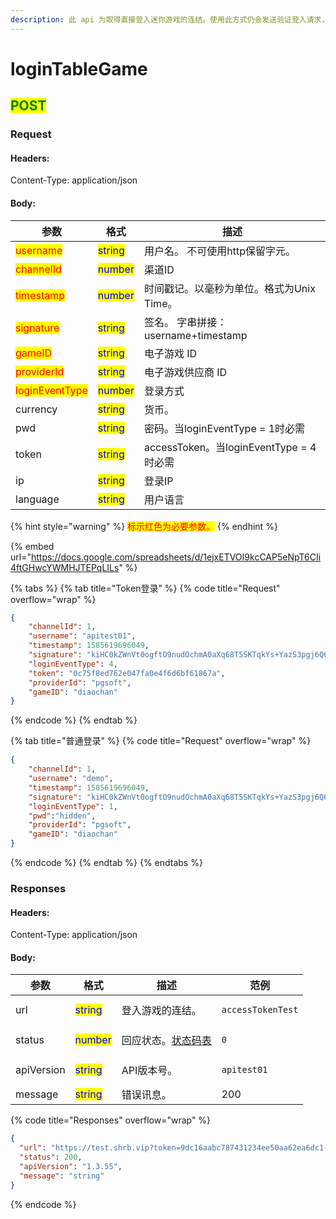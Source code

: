 ```yaml
---
description: 此 api 为取得直接登入迷你游戏的连结。使用此方式仍会发送验证登入请求，验证成功才提供登入连结。
---
```


# loginTableGame

## <mark style="color:green;">POST</mark>

### **Request**

#### Headers:

Content-Type: application/json

#### Body:

| 参数                                             | 格式                                      | 描述                                 |
| ---------------------------------------------- | --------------------------------------- | ---------------------------------- |
| <mark style="color:red;">username</mark>       | <mark style="color:blue;">string</mark> | 用户名。 不可使用http保留字元。                 |
| <mark style="color:red;">channelId</mark>      | <mark style="color:blue;">number</mark> | 渠道ID                               |
| <mark style="color:red;">timestamp</mark>      | <mark style="color:blue;">number</mark> | 时间戳记。以毫秒为单位。格式为Unix Time。          |
| <mark style="color:red;">signature</mark>      | <mark style="color:blue;">string</mark> | 签名。 字串拼接：username+timestamp        |
| <mark style="color:red;">gameID</mark>         | <mark style="color:blue;">string</mark> | 电子游戏 ID                            |
| <mark style="color:red;">providerId</mark>     | <mark style="color:blue;">string</mark> | 电子游戏供应商 ID                         |
| <mark style="color:red;">loginEventType</mark> | <mark style="color:blue;">number</mark> | 登录方式                               |
| currency                                       | <mark style="color:blue;">string</mark> | 货币。                                |
| pwd                                            | <mark style="color:blue;">string</mark> | 密码。当loginEventType = 1时必需          |
| token                                          | <mark style="color:blue;">string</mark> | accessToken。当loginEventType = 4时必需 |
| ip                                             | <mark style="color:blue;">string</mark> | 登录IP                               |
| language                                       | <mark style="color:blue;">string</mark> | 用户语言                               |

{% hint style="warning" %}
<mark style="color:red;">标示红色为必要参数。</mark>
{% endhint %}

{% embed url="https://docs.google.com/spreadsheets/d/1ejxETVOI9kcCAP5eNpT6CIi4ftGHwcYWMHJTEPqLILs" %}

{% tabs %}
{% tab title="Token登录" %}
{% code title="Request" overflow="wrap" %}
```json
{
    "channelId": 1,
    "username": "apitest01",
    "timestamp": 1585619696049,
    "signature": "kiHC0kZWnVt0ogftO9nudOchmA0aXq68T5SKTqkYs+YazS3pgj6Q6l7zL5SVP/E4KJmKOJ6nHJ/eFxPOE4YskiuFV4dR+F2CNMuGUuPYZgJKOpFUqx8re2bDYNsb/Hr7/Cbue0jwcF19CDguVut08rWrq5iN5Zazdd0UHixf++M=",
    "loginEventType": 4,
    "token": "0c75f8ed762e047fa0e4f6d6bf61867a",
    "providerId": "pgsoft",
    "gameID": "diaochan"
}
```
{% endcode %}
{% endtab %}

{% tab title="普通登录" %}
{% code title="Request" overflow="wrap" %}
```json
{
    "channelId": 1,
    "username": "demo",
    "timestamp": 1585619696049,
    "signature": "kiHC0kZWnVt0ogftO9nudOchmA0aXq68T5SKTqkYs+YazS3pgj6Q6l7zL5SVP/E4KJmKOJ6nHJ/eFxPOE4YskiuFV4dR+F2CNMuGUuPYZgJKOpFUqx8re2bDYNsb/Hr7/Cbue0jwcF19CDguVut08rWrq5iN5Zazdd0UHixf++M=",
    "loginEventType": 1,
    "pwd":"hidden",
    "providerId": "pgsoft",
    "gameID": "diaochan"
}
```
{% endcode %}
{% endtab %}
{% endtabs %}

### **Responses**

#### Headers:

Content-Type: application/json

#### Body:

<table><thead><tr><th>参数</th><th>格式</th><th>描述</th><th data-hidden>范例</th></tr></thead><tbody><tr><td>url</td><td><mark style="color:blue;">string</mark></td><td>登入游戏的连结。</td><td><pre><code>accessTokenTest
</code></pre></td></tr><tr><td>status</td><td><mark style="color:blue;">number</mark></td><td>回应状态。<a href="../../ebet-zhuang-tai-ma.md#ebet-xiang-ying-de-zhuang-tai-dai-ma">状态码表</a></td><td><pre><code>0
</code></pre></td></tr><tr><td>apiVersion</td><td><mark style="color:blue;">string</mark></td><td>API版本号。</td><td><pre><code>apitest01
</code></pre></td></tr><tr><td>message</td><td><mark style="color:blue;">string</mark></td><td>错误讯息。</td><td>200</td></tr></tbody></table>

{% code title="Responses" overflow="wrap" %}
```json
{
  "url": "https://test.shrb.vip?token=9dc16aabc787431234ee50aa62ea6dc1-171291&gamecode=dice&platform=pc&lang=zh_cn&mode=live",
  "status": 200,
  "apiVersion": "1.3.55",
  "message": "string"
}
```
{% endcode %}
